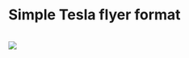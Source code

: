 <h1>Simple Tesla flyer format</h1><br>

<img src="https://github.com/Foebry/Syntra/tree/main/frontend/designs/Sporza/%2Bassets/task.png" />
